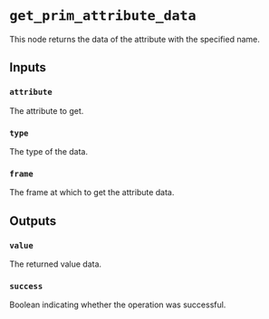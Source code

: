 # `get_prim_attribute_data`

This node returns the data of the attribute with the specified name.

## Inputs

### `attribute`
The attribute to get. 

### `type`
The type of the data. 

### `frame`
The frame at which to get the attribute data. 

## Outputs

### `value`
The returned value data. 

### `success`
Boolean indicating whether the operation was successful.
